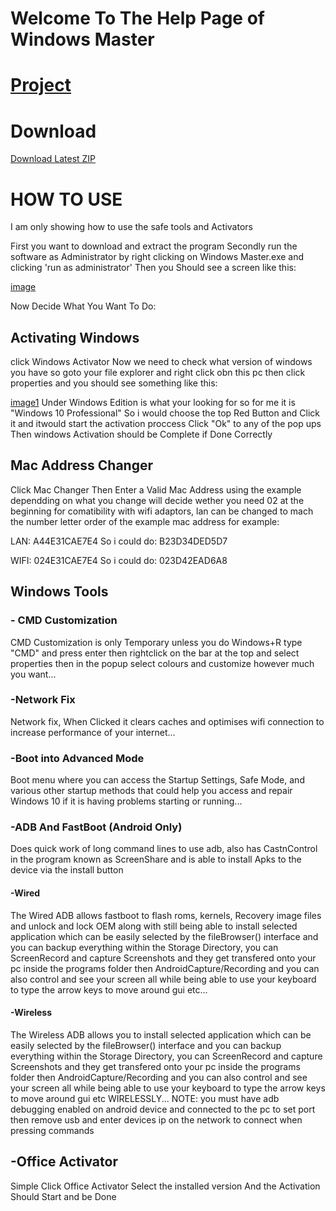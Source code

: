# Welcome To The Help Page of Windows Master

# [Project](https://github.com/SilentDevLAbs/WindowsMaster)

# Download

[Download Latest ZIP](https://github.com/SilentDevLAbs/WindowsMaster/releases/download/v3.5/Windows.Master.zip)

# HOW TO USE
I am only showing how to use the safe tools and Activators

First you want to download and extract the program
Secondly run the software as Administrator by right clicking on Windows Master.exe and clicking 'run as administrator'
Then you Should see a screen like this:

[image](https://github.com/SilentDevLAbs/SilentDevLAbs.github.io/blob/main/Mainroom.png?raw=true)

Now Decide What You Want To Do:

## Activating Windows
click Windows Activator
Now we need to check what version of windows you have
so goto your file explorer and right click obn this pc
then click properties and you should see something like this:

[image1](https://github.com/SilentDevLAbs/SilentDevLAbs.github.io/blob/main/Windows%20Version.png?raw=true)
Under Windows Edition is what your looking for so for me it is "Windows 10 Professional"
So i would choose the top Red Button and Click it and itwould start the activation proccess
Click "Ok" to any of the pop ups
Then windows Activation should be Complete if Done Correctly

## Mac Address Changer
Click Mac Changer
Then Enter a Valid Mac Address using the example
dependding on what you change will decide wether you need 02 at the beginning for comatibility with wifi adaptors, lan can be changed to mach the number letter order of the example mac address for example:

LAN:
A44E31CAE7E4
So i could do:
B23D34DED5D7

WIFI:
024E31CAE7E4
So i could do:
023D42EAD6A8

## Windows Tools
### - CMD Customization
CMD Customization is only Temporary unless you do Windows+R type "CMD" and press enter
then rightclick on the bar at the top and select properties then in the popup
select colours and customize however much you want...

### -Network Fix
Network fix, When Clicked it clears caches and optimises wifi 
connection to increase performance of your internet...

### -Boot into Advanced Mode
Boot menu where you can access the Startup Settings, Safe Mode, and various other startup methods that could help you access and repair Windows 10 if it is having problems starting or running...

### -ADB And FastBoot (Android Only)
Does quick work of long command lines to use adb, also has CastnControl in the program known as ScreenShare and is able to install Apks to the device
via the install button

#### -Wired
The Wired ADB allows fastboot to flash roms, kernels, Recovery image files and unlock and lock OEM along with still being able to install selected application which can be easily selected by the fileBrowser() interface and you can backup everything within the Storage Directory, you can ScreenRecord and capture Screenshots and they get transfered onto your pc inside the programs folder then AndroidCapture/Recording and you can also control and see your screen all while being able to use your keyboard to type the arrow keys to move around gui etc...

#### -Wireless
The Wireless ADB allows you to install selected application which can be easily selected by the fileBrowser() interface and you can backup everything within the Storage Directory, you can ScreenRecord and capture Screenshots and they get transfered onto your pc inside the programs folder then AndroidCapture/Recording and you can also control and see your screen all while being able to use your keyboard to type the arrow keys to move around gui etc WIRELESSLY...
NOTE: you must have adb debugging enabled on android device and connected to the pc to set port then remove usb and enter devices ip on the network to connect when pressing commands

## -Office Activator
Simple Click Office Activator
Select the installed version
And the Activation Should Start and be Done
